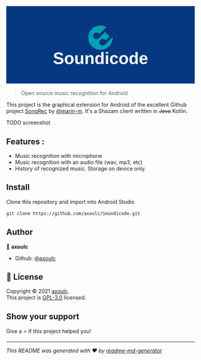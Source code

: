 <div align="center">
<img src="logo/cover.png"/>
</div>

> Open source music recognition for Android

This project is the graphical extension for Android of the excellent Github project [SongRec](https://github.com/marin-m/SongRec) by [@marin-m](https://github.com/marin-m).
It's a Shazam client written in ~~Java~~ Kotlin.

TODO screenshot

## Features :
- Music recognition with microphone
- Music recognition with an audio file (wav, mp3, etc)
- History of recognized music. Storage on device only.


## Install

Clone this repository and import into Android Studio
```sh
git clone https://github.com/axoulc/Soundicode.git
```

## Author

👤 **axoulc**

* Github: [@axoulc](https://github.com/axoulc)

## 📝 License

Copyright © 2021 [axoulc](https://github.com/axoulc).<br />
This project is [GPL-3.0](https://github.com/axoulc/Soundicode/blob/master/LICENSE) licensed.

## Show your support

Give a ⭐️ if this project helped you!

***
_This README was generated with ❤️ by [readme-md-generator](https://github.com/kefranabg/readme-md-generator)_
